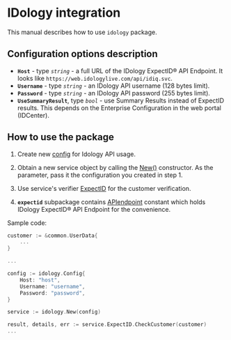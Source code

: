 # IDology integration

This manual describes how to use `idology` package.

## Configuration options description

* **`Host`** - type             _`string`_ - a full URL of the IDology ExpectID® API Endpoint. It looks like `https://web.idologylive.com/api/idiq.svc`.
* **`Username`** - type         _`string`_ - an IDology API username (128 bytes limit).
* **`Password`** - type         _`string`_ - an IDology API password (255 bytes limit).
* **`UseSummaryResult`**, type _`bool`_ - use Summary Results instead of ExpectID results. This depends on the Enterprise Configuration in the web portal (IDCenter).

## How to use the package

1) Create new [config](contract.go#L8) for Idology API usage.

2) Obtain a new service object by calling the [New()](service.go#L17) constructor. As the parameter, pass it the configuration you created in step 1.

3) Use service's verifier [ExpectID](service.go#L12) for the customer verification.

4) **`expectid`** subpackage contains [APIendpoint](expectid/contract.go#5) constant which holds IDology ExpectID® API Endpoint for the convenience.

Sample code:

```go
customer := &common.UserData{
    ...
}

...

config := idology.Config{
    Host: "host",
    Username: "username",
    Password: "password",
}

service := idology.New(config)

result, details, err := service.ExpectID.CheckCustomer(customer)
...
```
